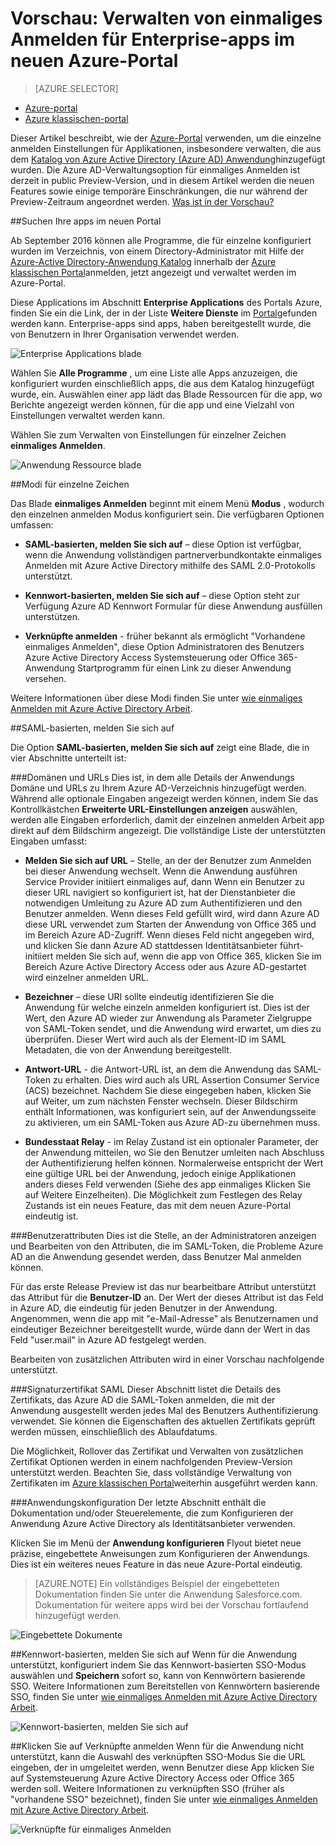 <properties
    pageTitle="Einzelne anmelden Management für Enterprise-apps in der Vorschau Azure Active Directory | Microsoft Azure"
    description="Erfahren Sie, wie einmaliges für Enterprise-apps mit Azure Active Directory verwaltet"
    services="active-directory"
    documentationCenter=""
    authors="asmalser"
    manager="femila"
    editor=""/>

<tags
    ms.service="active-directory"
    ms.devlang="na"
    ms.topic="article"
    ms.tgt_pltfrm="na"
    ms.workload="identity"
    ms.date="09/30/2016"
    ms.author="asmalser"/>

# <a name="preview-managing-single-sign-on-for-enterprise-apps-in-the-new-azure-portal"></a>Vorschau: Verwalten von einmaliges Anmelden für Enterprise-apps im neuen Azure-Portal

> [AZURE.SELECTOR]
- [Azure-portal](active-directory-enterprise-apps-manage-sso.md)
- [Azure klassischen-portal](active-directory-sso-integrate-saas-apps.md)

Dieser Artikel beschreibt, wie der [Azure-Portal](https://portal.azure.com) verwenden, um die einzelne anmelden Einstellungen für Applikationen, insbesondere verwalten, die aus dem [Katalog von Azure Active Directory (Azure AD) Anwendung](active-directory-appssoaccess-whatis.md#get-started-with-the-azure-ad-application-gallery)hinzugefügt wurden. Die Azure AD-Verwaltungsoption für einmaliges Anmelden ist derzeit in public Preview-Version, und in diesem Artikel werden die neuen Features sowie einige temporäre Einschränkungen, die nur während der Preview-Zeitraum angeordnet werden. [Was ist in der Vorschau?](active-directory-preview-explainer.md)

##<a name="finding-your-apps-in-the-new-portal"></a>Suchen Ihre apps im neuen Portal

Ab September 2016 können alle Programme, die für einzelne konfiguriert wurden im Verzeichnis, von einem Directory-Administrator mit Hilfe der [Azure-Active Directory-Anwendung Katalog](active-directory-appssoaccess-whatis.md#get-started-with-the-azure-ad-application-gallery) innerhalb der [Azure klassischen Portal](https://manage.windowsazure.com)anmelden, jetzt angezeigt und verwaltet werden im Azure-Portal.

Diese Applications im Abschnitt **Enterprise Applications** des Portals Azure, finden Sie ein die Link, der in der Liste **Weitere Dienste** im [Portal](https://portal.azure.com)gefunden werden kann. Enterprise-apps sind apps, haben bereitgestellt wurde, die von Benutzern in Ihrer Organisation verwendet werden.

![Enterprise Applications blade][1]

Wählen Sie **Alle Programme** , um eine Liste alle Apps anzuzeigen, die konfiguriert wurden einschließlich apps, die aus dem Katalog hinzugefügt wurde, ein. Auswählen einer app lädt das Blade Ressourcen für die app, wo Berichte angezeigt werden können, für die app und eine Vielzahl von Einstellungen verwaltet werden kann.

Wählen Sie zum Verwalten von Einstellungen für einzelner Zeichen **einmaliges Anmelden**.

![Anwendung Ressource blade][2]


##<a name="single-sign-on-modes"></a>Modi für einzelne Zeichen

Das Blade **einmaliges Anmelden** beginnt mit einem Menü **Modus** , wodurch den einzelnen anmelden Modus konfiguriert sein. Die verfügbaren Optionen umfassen:

* **SAML-basierten, melden Sie sich auf** – diese Option ist verfügbar, wenn die Anwendung vollständigen partnerverbundkontakte einmaliges Anmelden mit Azure Active Directory mithilfe des SAML 2.0-Protokolls unterstützt.

* **Kennwort-basierten, melden Sie sich auf** – diese Option steht zur Verfügung Azure AD Kennwort Formular für diese Anwendung ausfüllen unterstützen.

* **Verknüpfte anmelden** - früher bekannt als ermöglicht "Vorhandene einmaliges Anmelden", diese Option Administratoren des Benutzers Azure Active Directory Access Systemsteuerung oder Office 365-Anwendung Startprogramm für einen Link zu dieser Anwendung versehen.

Weitere Informationen über diese Modi finden Sie unter [wie einmaliges Anmelden mit Azure Active Directory Arbeit](active-directory-appssoaccess-whatis.md#how-does-single-sign-on-with-azure-active-directory-work).


##<a name="saml-based-sign-on"></a>SAML-basierten, melden Sie sich auf

Die Option **SAML-basierten, melden Sie sich auf** zeigt eine Blade, die in vier Abschnitte unterteilt ist:

###<a name="domains-and-urls"></a>Domänen und URLs
Dies ist, in dem alle Details der Anwendungs Domäne und URLs zu Ihrem Azure AD-Verzeichnis hinzugefügt werden. Während alle optionale Eingaben angezeigt werden können, indem Sie das Kontrollkästchen **Erweiterte URL-Einstellungen anzeigen** auswählen, werden alle Eingaben erforderlich, damit der einzelnen anmelden Arbeit app direkt auf dem Bildschirm angezeigt. Die vollständige Liste der unterstützten Eingaben umfasst:

* **Melden Sie sich auf URL** – Stelle, an der der Benutzer zum Anmelden bei dieser Anwendung wechselt. Wenn die Anwendung ausführen Service Provider initiiert einmaliges auf, dann Wenn ein Benutzer zu dieser URL navigiert so konfiguriert ist, hat der Dienstanbieter die notwendigen Umleitung zu Azure AD zum Authentifizieren und den Benutzer anmelden. Wenn dieses Feld gefüllt wird, wird dann Azure AD diese URL verwendet zum Starten der Anwendung von Office 365 und im Bereich Azure AD-Zugriff. Wenn dieses Feld nicht angegeben wird, und klicken Sie dann Azure AD stattdessen Identitätsanbieter führt-initiiert melden Sie sich auf, wenn die app von Office 365, klicken Sie im Bereich Azure Active Directory Access oder aus Azure AD-gestartet wird einzelner anmelden URL.

* **Bezeichner** – diese URI sollte eindeutig identifizieren Sie die Anwendung für welche einzeln anmelden konfiguriert ist. Dies ist der Wert, den Azure AD wieder zur Anwendung als Parameter Zielgruppe von SAML-Token sendet, und die Anwendung wird erwartet, um dies zu überprüfen. Dieser Wert wird auch als der Element-ID im SAML Metadaten, die von der Anwendung bereitgestellt.

* **Antwort-URL** - die Antwort-URL ist, an dem die Anwendung das SAML-Token zu erhalten. Dies wird auch als URL Assertion Consumer Service (ACS) bezeichnet. Nachdem Sie diese eingegeben haben, klicken Sie auf Weiter, um zum nächsten Fenster wechseln. Dieser Bildschirm enthält Informationen, was konfiguriert sein, auf der Anwendungsseite zu aktivieren, um ein SAML-Token aus Azure AD-zu übernehmen muss.

* **Bundesstaat Relay** - im Relay Zustand ist ein optionaler Parameter, der der Anwendung mitteilen, wo Sie den Benutzer umleiten nach Abschluss der Authentifizierung helfen können. Normalerweise entspricht der Wert eine gültige URL bei der Anwendung, jedoch einige Applikationen anders dieses Feld verwenden (Siehe des app einmaliges Klicken Sie auf Weitere Einzelheiten). Die Möglichkeit zum Festlegen des Relay Zustands ist ein neues Feature, das mit dem neuen Azure-Portal eindeutig ist.

###<a name="user-attributes"></a>Benutzerattributen
Dies ist die Stelle, an der Administratoren anzeigen und Bearbeiten von den Attributen, die im SAML-Token, die Probleme Azure AD an die Anwendung gesendet werden, dass Benutzer Mal anmelden können.

Für das erste Release Preview ist das nur bearbeitbare Attribut unterstützt das Attribut für die **Benutzer-ID** an. Der Wert der dieses Attribut ist das Feld in Azure AD, die eindeutig für jeden Benutzer in der Anwendung. Angenommen, wenn die app mit "e-Mail-Adresse" als Benutzernamen und eindeutiger Bezeichner bereitgestellt wurde, würde dann der Wert in das Feld "user.mail" in Azure AD festgelegt werden.

Bearbeiten von zusätzlichen Attributen wird in einer Vorschau nachfolgende unterstützt.

###<a name="saml-signing-certificate"></a>Signaturzertifikat SAML
Dieser Abschnitt listet die Details des Zertifikats, das Azure AD die SAML-Token anmelden, die mit der Anwendung ausgestellt werden jedes Mal des Benutzers Authentifizierung verwendet. Sie können die Eigenschaften des aktuellen Zertifikats geprüft werden müssen, einschließlich des Ablaufdatums.

Die Möglichkeit, Rollover das Zertifikat und Verwalten von zusätzlichen Zertifikat Optionen werden in einem nachfolgenden Preview-Version unterstützt werden. Beachten Sie, dass vollständige Verwaltung von Zertifikaten im [Azure klassischen Portal](active-directory-sso-certs.md)weiterhin ausgeführt werden kann.

###<a name="application-configuration"></a>Anwendungskonfiguration
Der letzte Abschnitt enthält die Dokumentation und/oder Steuerelemente, die zum Konfigurieren der Anwendung Azure Active Directory als Identitätsanbieter verwenden.

Klicken Sie im Menü der **Anwendung konfigurieren** Flyout bietet neue präzise, eingebettete Anweisungen zum Konfigurieren der Anwendungs. Dies ist ein weiteres neues Feature in das neue Azure-Portal eindeutig.

> [AZURE.NOTE] Ein vollständiges Beispiel der eingebetteten Dokumentation finden Sie unter die Anwendung Salesforce.com. Dokumentation für weitere apps wird bei der Vorschau fortlaufend hinzugefügt werden.

![Eingebettete Dokumente][3]

##<a name="password-based-sign-on"></a>Kennwort-basierten, melden Sie sich auf
Wenn für die Anwendung unterstützt, konfiguriert indem Sie das Kennwort-basierten SSO-Modus auswählen und **Speichern** sofort so, kann von Kennwörtern basierende SSO. Weitere Informationen zum Bereitstellen von Kennwörtern basierende SSO, finden Sie unter [wie einmaliges Anmelden mit Azure Active Directory Arbeit](active-directory-appssoaccess-whatis.md#how-does-single-sign-on-with-azure-active-directory-work).

![Kennwort-basierten, melden Sie sich auf][4]


##<a name="linked-sign-on"></a>Klicken Sie auf Verknüpfte anmelden
Wenn für die Anwendung nicht unterstützt, kann die Auswahl des verknüpften SSO-Modus Sie die URL eingeben, der in umgeleitet werden, wenn Benutzer diese App klicken Sie auf Systemsteuerung Azure Active Directory Access oder Office 365 werden soll. Weitere Informationen zu verknüpften SSO (früher als "vorhandene SSO" bezeichnet), finden Sie unter [wie einmaliges Anmelden mit Azure Active Directory Arbeit](active-directory-appssoaccess-whatis.md#how-does-single-sign-on-with-azure-active-directory-work).

![Verknüpfte für einmaliges Anmelden][5]

[1]: ./media/active-directory-enterprise-apps-manage-sso/enterprise-apps-blade.PNG
[2]: ./media/active-directory-enterprise-apps-manage-sso/enterprise-apps-sso-blade.PNG
[3]: ./media/active-directory-enterprise-apps-manage-sso/enterprise-apps-blade-embedded-docs.PNG
[4]: ./media/active-directory-enterprise-apps-manage-sso/enterprise-apps-blade-password-sso.PNG
[5]: ./media/active-directory-enterprise-apps-manage-sso/enterprise-apps-blade-linked-sso.PNG
